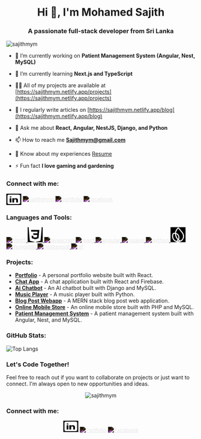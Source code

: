 <h1 align="center">Hi 👋, I'm Mohamed Sajith</h1>
<h3 align="center">A passionate full-stack developer from Sri Lanka</h3>

<p align="left"> <img src="https://komarev.com/ghpvc/?username=sajithmym&label=Profile%20views&color=0e75b6&style=flat" alt="sajithmym" /> </p>

- 🔭 I’m currently working on **Patient Management System (Angular, Nest, MySQL)**

- 🌱 I’m currently learning **Next.js and TypeScript**

- 👨‍💻 All of my projects are available at [https://sajithmym.netlify.app/projects](https://sajithmym.netlify.app/projects)

- 📝 I regularly write articles on [https://sajithmym.netlify.app/blog](https://sajithmym.netlify.app/blog)

- 💬 Ask me about **React, Angular, NestJS, Django, and Python**

- 📫 How to reach me **Sajithmym@gmail.com**

- 📄 Know about my experiences [Resume](https://sajithmym.netlify.app/Resume.pdf)

- ⚡ Fun fact **I love gaming and gardening**

### Connect with me:
<p align="left">
<a href="https://linkedin.com/in/mohamed-sajith-936877214" target="blank"><img align="center" src="https://raw.githubusercontent.com/simple-icons/simple-icons/develop/icons/linkedin.svg" alt="mohamed-sajith-936877214" height="30" width="40" style="filter: invert(1);" /></a>
<a href="https://github.com/sajithmym" target="blank"><img align="center" src="https://raw.githubusercontent.com/simple-icons/simple-icons/develop/icons/github.svg" alt="sajithmym" height="30" width="40" style="filter: invert(1);" /></a>
<a href="https://sajithmym.netlify.app" target="blank"><img align="center" src="https://sajithmym.netlify.app/logo-no-background.png" alt="portfolio" height="30" width="40" style="filter: invert(1);" /></a>
<a href="https://www.facebook.com/sajithmym" target="blank"><img align="center" src="https://raw.githubusercontent.com/simple-icons/simple-icons/develop/icons/facebook.svg" alt="facebook" height="30" width="40" style="filter: invert(1);" /></a>
</p>

### Languages and Tools:
<p align="left"> 
<a href="https://www.w3.org/html/" target="_blank" rel="noreferrer"> <img src="https://raw.githubusercontent.com/simple-icons/simple-icons/develop/icons/html5.svg" alt="html5" height="40" width="40" style="filter: invert(1);" /> </a> 
<a href="https://www.w3schools.com/css/" target="_blank" rel="noreferrer"> <img src="https://raw.githubusercontent.com/simple-icons/simple-icons/develop/icons/css3.svg" alt="css3" height="40" width="40" style="filter: invert(1);" /> </a> 
<a href="https://developer.mozilla.org/en-US/docs/Web/JavaScript" target="_blank" rel="noreferrer"> <img src="https://raw.githubusercontent.com/simple-icons/simple-icons/develop/icons/javascript.svg" alt="javascript" height="40" width="40" style="filter: invert(1);" /></a>
<a href="https://reactjs.org/" target="_blank" rel="noreferrer"> <img src="https://raw.githubusercontent.com/simple-icons/simple-icons/develop/icons/react.svg" alt="react" height="40" width="40" style="filter: invert(1);" /> </a> 
<a href="https://angular.io" target="_blank" rel="noreferrer"> <img src="https://raw.githubusercontent.com/simple-icons/simple-icons/develop/icons/angular.svg" alt="angular" height="40" width="40" style="filter: invert(1);" /> </a> 
<a href="https://nodejs.org" target="_blank" rel="noreferrer"> <img src="https://raw.githubusercontent.com/simple-icons/simple-icons/develop/icons/nodedotjs.svg" alt="nodejs" height="40" width="40" style="filter: invert(1);" /> </a> 
<a href="https://www.python.org" target="_blank" rel="noreferrer"> <img src="https://raw.githubusercontent.com/simple-icons/simple-icons/develop/icons/python.svg" alt="python" height="40" width="40" style="filter: invert(1);" /> </a> 
<a href="https://firebase.google.com/" target="_blank" rel="noreferrer"> <img src="https://raw.githubusercontent.com/simple-icons/simple-icons/develop/icons/firebase.svg" alt="firebase" height="40" width="40" style="filter: invert(1);" /> </a>
<a href="https://www.mongodb.com/" target="_blank" rel="noreferrer"> <img src="https://raw.githubusercontent.com/simple-icons/simple-icons/develop/icons/mongodb.svg" alt="mongodb" height="40" width="40" style="filter: invert(1);" /> </a> 
<a href="https://www.postgresql.org" target="_blank" rel="noreferrer"> <img src="https://raw.githubusercontent.com/simple-icons/simple-icons/develop/icons/postgresql.svg" alt="postgresql" height="40" width="40" style="filter: invert(1);" /> </a> 
<a href="https://git-scm.com/" target="_blank" rel="noreferrer"> <img src="https://raw.githubusercontent.com/simple-icons/simple-icons/develop/icons/git.svg" alt="git" height="40" width="40" style="filter: invert(1);" /> </a> 
</p>

### Projects:
- [**Portfolio**](https://sajithmym.netlify.app/Deploy) - A personal portfolio website built with React.
- [**Chat App**](https://sajithmym-chat.netlify.app/) - A chat application built with React and Firebase.
- [**Ai Chatbot**](https://sajithmym.netlify.app/Django_Project) - An AI chatbot built with Django and MySQL.
- [**Music Player**](https://sajithmym.netlify.app/Python_Project) - A music player built with Python.
- [**Blog Post Webapp**](https://github.com/sajithmym/PostApp_FullStack) - A MERN stack blog post web application.
- [**Online Mobile Store**](https://github.com/sajithmym/Php_Project_Online_Mobile_Store) - An online mobile store built with PHP and MySQL.
- [**Patient Management System**](https://github.com/sajithmym/Final-Year-Project) - A patient management system built with Angular, Nest, and MySQL.

### GitHub Stats:

![Top Langs](https://github-readme-stats.vercel.app/api/top-langs/?username=sajithmym&layout=compact&theme=dark)

### Let's Code Together!
Feel free to reach out if you want to collaborate on projects or just want to connect. I'm always open to new opportunities and ideas.

<p align="center">
  <img src="https://github-readme-streak-stats.herokuapp.com/?user=sajithmym&theme=dark" alt="sajithmym" />
</p>

### Connect with me:
<p align="center">
<a href="https://linkedin.com/in/mohamed-sajith-936877214" target="blank"><img src="https://raw.githubusercontent.com/simple-icons/simple-icons/develop/icons/linkedin.svg" alt="LinkedIn" height="30" width="40" style="filter: invert(1);" /></a>
<a href="https://sajithmym.netlify.app" target="blank"><img src="https://sajithmym.netlify.app/logo-no-background.png" alt="Portfolio" height="30" width="40" style="filter: invert(1);" /></a>
<a href="https://www.facebook.com/sajithmym" target="blank"><img src="https://raw.githubusercontent.com/simple-icons/simple-icons/develop/icons/facebook.svg" alt="Facebook" height="30" width="40" style="filter: invert(1);" /></a>
</p>
